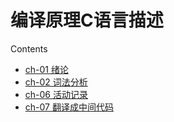 # 编译原理C语言描述

Contents
- [ch-01 绪论](./in-c/ch01.md)
- [ch-02 词法分析](./in-c/ch02.md)
- [ch-06 活动记录](./in-c/ch06.md)
- [ch-07 翻译成中间代码](./in-c/ch07.md)